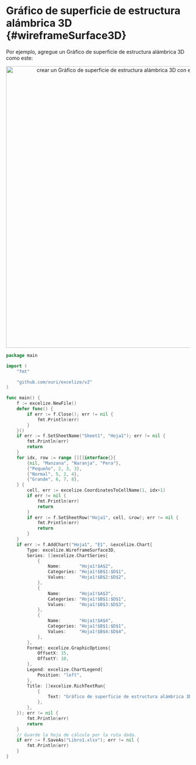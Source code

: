 # Gráfico de superficie de estructura alámbrica 3D {#wireframeSurface3D}

Por ejemplo, agregue un Gráfico de superficie de estructura alámbrica 3D como este:

<p align="center"><img width="771" src="../images/3d_wireframe_contour_chart.png" alt="crear un Gráfico de superficie de estructura alámbrica 3D con excelize usando el lenguaje Go"></p>

```go
package main

import (
    "fmt"

    "github.com/xuri/excelize/v2"
)

func main() {
    f := excelize.NewFile()
    defer func() {
        if err := f.Close(); err != nil {
            fmt.Println(err)
        }
    }()
    if err := f.SetSheetName("Sheet1", "Hoja1"); err != nil {
        fmt.Println(err)
        return
    }
    for idx, row := range [][]interface{}{
        {nil, "Manzana", "Naranja", "Pera"},
        {"Pequeño", 2, 3, 3},
        {"Normal", 5, 2, 4},
        {"Grande", 6, 7, 8},
    } {
        cell, err := excelize.CoordinatesToCellName(1, idx+1)
        if err != nil {
            fmt.Println(err)
            return
        }
        if err := f.SetSheetRow("Hoja1", cell, &row); err != nil {
            fmt.Println(err)
            return
        }
    }
    if err := f.AddChart("Hoja1", "E1", &excelize.Chart{
        Type: excelize.WireframeSurface3D,
        Series: []excelize.ChartSeries{
            {
                Name:       "Hoja1!$A$2",
                Categories: "Hoja1!$B$1:$D$1",
                Values:     "Hoja1!$B$2:$D$2",
            },
            {
                Name:       "Hoja1!$A$3",
                Categories: "Hoja1!$B$1:$D$1",
                Values:     "Hoja1!$B$3:$D$3",
            },
            {
                Name:       "Hoja1!$A$4",
                Categories: "Hoja1!$B$1:$D$1",
                Values:     "Hoja1!$B$4:$D$4",
            },
        },
        Format: excelize.GraphicOptions{
            OffsetX: 15,
            OffsetY: 10,
        },
        Legend: excelize.ChartLegend{
            Position: "left",
        },
        Title: []excelize.RichTextRun{
            {
                Text: "Gráfico de superficie de estructura alámbrica 3D",
            },
        },
    }); err != nil {
        fmt.Println(err)
        return
    }
    // Guarde la hoja de cálculo por la ruta dada.
    if err := f.SaveAs("Libro1.xlsx"); err != nil {
        fmt.Println(err)
    }
}
```
